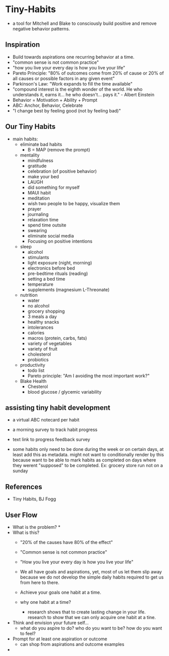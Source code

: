 # Tiny-Habits
* a tool for Mitchell and Blake to consciously build positive and remove negative behavior patterns.

## Inspiration
* Build towards aspirations one recurring behavior at a time.
* "common sense is not common practice"
* "how you live your every day is how you live your life"
* Pareto Principle: "80% of outcomes come from 20% of cause or 20% of all causes or possible factors in any given event"
* Parkinson's Law: "Work expands to fill the time available"
* "compound interest is the eighth wonder of the world. He who understands it, earns it... he who doesn't... pays it." - Albert Einstein
* Behavior = Motivation + Ability + Prompt
* ABC: Anchor, Behavior, Celebrate
* "I change best by feeling good (not by feeling bad)"

## Our Tiny Habits
* main habits:
    * eliminate bad habits
        * B = MAP (remove the prompt)
    * mentality
        * mindfulness 
        * gratitude
        * celebration (of positive behavior)
        * make your bed
        * LAUGH
        * did something for myself
        * MAUI habit
        * meditation
        * wish two people to be happy, visualize them
        * prayer
        * journaling
        * relaxation time
        * spend time outsite
        * swearing
        * eliminate social media
        * Focusing on positive intentions
    * sleep
        * alcohol
        * stimulants
        * light exposure (night, morning)
        * electronics before bed
        * pre-bedtime rituals (reading)
        * setting a bed time
        * temperature
        * supplements (magnesium L-Threonate)
    * nutrition
        * water
        * no alcohol
        * grocery shopping
        * 3 meals a day
        * healthy snacks
        * intolerances
        * calories
        * macros (protein, carbs, fats)
        * variety of vegetables
        * variety of fruit
        * cholesterol
        * probiotics
    * productivity
        * todo list
        * Pareto principle: "Am I avoiding the most important work?"
    * Blake Health
        * Chesterol
        * blood glucose / glycemic variability 

## assisting tiny habit development
* a virtual ABC notecard per habit
* a morning survey to track habit progress
* text link to progress feedback survey

* some habits only need to be done during the week or on certain days, at least add this as metadata. might not want to conditionally render by this because want to be able to mark habits as completed on days where they werent "supposed" to be completed. Ex: grocery store run not on a sunday


## References
* Tiny Habits, BJ Fogg





## User Flow
* What is the problem?
    * 
* What is this?
    * "20% of the causes have 80% of the effect"
    * "Common sense is not common practice"
    * "How you live your every day is how you live your life"
    * We all have goals and aspirations, yet, most of us let them slip away because we do not develop the simple daily habits required to get us from here to there.
    * Achieve your goals one habit at a time.
    * why one habit at a time?
        
        * research shows that to create lasting change in your life. research to show that we can only acquire one habit at a tine.
* Think and envision your future self...
    * what do you aspire to do? who do you want to be? how do you want to feel?
* Prompt for at least one aspiration or outcome
    * can shop from aspirations and outcome examples
* 
